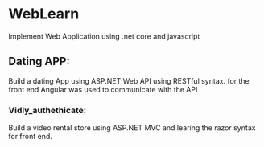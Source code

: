 # WebLearn
Implement Web Application using .net core and javascript
<h2>Dating APP:</h2>
<p>Build a dating App using ASP.NET Web API using RESTful syntax.
for the front end Angular was used to communicate with the API</p>


<h3>Vidly_authethicate:</h3>
<p>Build a video rental store using ASP.NET MVC and learing the razor syntax for front end.</p>
